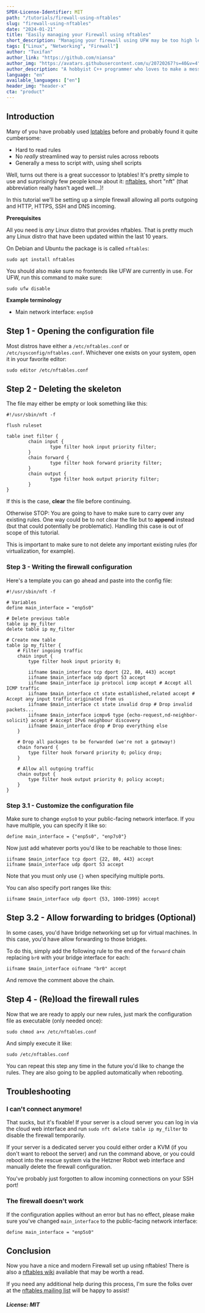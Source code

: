 ```yaml
---
SPDX-License-Identifier: MIT
path: "/tutorials/firewall-using-nftables"
slug: "firewall-using-nftables"
date: "2024-01-21"
title: "Easily managing your Firewall using nftables"
short_description: "Managing your firewall using UFW may be too high level, and iptables rules are just... annoying. Nftables, the Iptables successor comes to rescue!"
tags: ["Linux", "Networking", "Firewall"]
author: "Tuxifan"
author_link: "https://github.com/niansa"
author_img: "https://avatars.githubusercontent.com/u/20720267?s=40&v=4"
author_description: "A hobbyist C++ programmer who loves to make a mess with pointers..."
language: "en"
available_languages: ["en"]
header_img: "header-x"
cta: "product"
---
```


## Introduction

Many of you have probably used [Iptables](https://en.wikipedia.org/wiki/Iptables) before and probably found it quite cumbersome:
 * Hard to read rules
 * No *really* streamlined way to persist rules across reboots
 * Generally a mess to script with, using shell scripts

Well, turns out there is a great successor to Iptables! It's pretty simple to use and surprisingly few people know about it: [nftables](https://en.wikipedia.org/wiki/Nftables), short "nft" (that abbreviation really hasn't aged well...)!

In this tutorial we'll be setting up a simple firewall allowing all ports outgoing and HTTP, HTTPS, SSH and DNS incoming.

**Prerequisites**

All you need is *any* Linux distro that provides nftables. That is pretty much any Linux distro that have been updated within the last 10 years.

On Debian and Ubuntu the package is is called `nftables`:

    sudo apt install nftables

You should also make sure no frontends like UFW are currently in use. For UFW, run this command to make sure:

    sudo ufw disable

**Example terminology**

* Main network interface: `enp5s0`

## Step 1 - Opening the configuration file

Most distros have either a `/etc/nftables.conf` or `/etc/sysconfig/nftables.conf`. Whichever one exists on your system, open it in your favorite editor:

    sudo editor /etc/nftables.conf

## Step 2 - Deleting the skeleton

The file may either be empty or look something like this:

```nft
#!/usr/sbin/nft -f

flush ruleset

table inet filter {
        chain input {
                type filter hook input priority filter;
        }
        chain forward {
                type filter hook forward priority filter;
        }
        chain output {
                type filter hook output priority filter;
        }
}
```

If this is the case, **clear** the file before continuing.

Otherwise STOP: You are going to have to make sure to carry over any existing rules. One way could be to not clear the file but to **append** instead (but that could potentially be problematic). Handling this case is out of scope of this tutorial.

This is important to make sure to not delete any important existing rules (for virtualization, for example).

### Step 3 - Writing the firewall configuration

Here's a template you can go ahead and paste into the config file:

```nft
#!/usr/sbin/nft -f

# Variables
define main_interface = "enp5s0"

# Delete previous table
table ip my_filter
delete table ip my_filter

# Create new table
table ip my_filter {
    # Filter ingoing traffic
    chain input {
        type filter hook input priority 0;

        iifname $main_interface tcp dport {22, 80, 443} accept
        iifname $main_interface udp dport 53 accept
        iifname $main_interface ip protocol icmp accept # Accept all ICMP traffic
        iifname $main_interface ct state established,related accept # Accept any input traffic originated from us
        iifname $main_interface ct state invalid drop # Drop invalid packets...
        iifname $main_interface icmpv6 type {echo-request,nd-neighbor-solicit} accept # Accept IPv6 neighbour discovery
        iifname $main_interface drop # Drop everything else
    }

    # Drop all packages to be forwarded (we're not a gateway!)
    chain forward {
        type filter hook forward priority 0; policy drop;
    }

    # Allow all outgoing traffic
    chain output {
        type filter hook output priority 0; policy accept;
    }
}
```

### Step 3.1 - Customize the configuration file

Make sure to change `enp5s0` to your public-facing network interface. If you have multiple, you can specify it like so:

    define main_interface = {"enp5s0", "enp7s0"}

Now just add whatever ports you'd like to be reachable to those lines:

    iifname $main_interface tcp dport {22, 80, 443} accept
    iifname $main_interface udp dport 53 accept

Note that you must only use `{}` when specifying multiple ports.

You can also specify port ranges like this:

    iifname $main_interface udp dport {53, 1000-1999} accept

<!---
> **Tip:** Chains with lower priority are processed first.
-->

## Step 3.2 - Allow forwarding to bridges (Optional)

In some cases, you'd have bridge networking set up for virtual machines. In this case, you'd have allow forwarding to those bridges.

To do this, simply add the following rule to the end of the `forward` chain replacing `br0` with your bridge interface for each:

    iifname $main_interface oifname "br0" accept

And remove the comment above the chain.

## Step 4 - (Re)load the firewall rules

Now that we are ready to apply our new rules, just mark the configuration file as executable (only needed once):

    sudo chmod a+x /etc/nftables.conf

And simply execute it like:

    sudo /etc/nftables.conf

You can repeat this step any time in the future you'd like to change the rules. They are also going to be applied automatically when rebooting.

## Troubleshooting

### I can't connect anymore!

That sucks, but it's fixable! If your server is a cloud server you can log in via the cloud web interface and run `sudo nft delete table ip my_filter` to disable the firewall temporarily.

If your server is a dedicated server you could either order a KVM (if you don't want to reboot the server) and run the command above, or you could reboot into the rescue system via the Hetzner Robot web interface and manually delete the firewall configuration.

You've probably just forgotten to allow incoming connections on your SSH port!

### The firewall doesn't work

If the configuration applies without an error but has no effect, please make sure you've changed `main_interface` to the public-facing network interface:

    define main_interface = "enp5s0"

## Conclusion

Now you have a nice and modern Firewall set up using nftables! There is also a [nftables wiki](https://wiki.nftables.org/wiki-nftables/index.php) available that may be worth a read.

If you need any additional help during this process, I'm sure the folks over at the [nftables mailing list](https://nftables.org/mailinglists.html) will be happy to assist!

##### License: MIT

<!--

Contributor's Certificate of Origin

By making a contribution to this project, I certify that:

(a) The contribution was created in whole or in part by me and I have
    the right to submit it under the license indicated in the file; or

(b) The contribution is based upon previous work that, to the best of my
    knowledge, is covered under an appropriate license and I have the
    right under that license to submit that work with modifications,
    whether created in whole or in part by me, under the same license
    (unless I am permitted to submit under a different license), as
    indicated in the file; or

(c) The contribution was provided directly to me by some other person
    who certified (a), (b) or (c) and I have not modified it.

(d) I understand and agree that this project and the contribution are
    public and that a record of the contribution (including all personal
    information I submit with it, including my sign-off) is maintained
    indefinitely and may be redistributed consistent with this project
    or the license(s) involved.

Signed-off-by: Tuxifan <tuxifan@posteo.de>

-->
